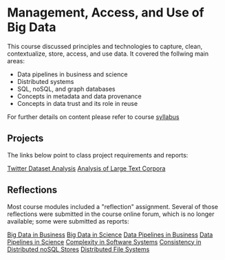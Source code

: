 # Management, Access, and Use of Big Data

This course discussed principles and technologies to capture, clean, contextualize, store, access, and use data. 
It covered the follwing main areas:

* Data pipelines in business and science   
* Distributed systems   
* SQL, noSQL, and graph databases   
* Concepts in metadata and data provenance    
* Concepts in data trust and its role in reuse    

For further details on content please refer to course [syllabus](https://github.com/csathler/Masters-Data-Science/blob/master/Management-Access-Use-of-Big-Data/Syllabus/SyllabusI590-Fall2015-v5.pdf)

## Projects

The links below point to class project requirements and reports:

[Twitter Dataset Analysis](https://github.com/csathler/Masters-Data-Science/tree/master/Management-Access-Use-of-Big-Data/Project%20A)
[Analysis of Large Text Corpora](https://github.com/csathler/Masters-Data-Science/tree/master/Management-Access-Use-of-Big-Data/Project%20B)

## Reflections

Most course modules included a "reflection" assignment.  Several of those reflections were submitted in the course online forum, which is no longer available; some were submitted as reports:

[Big Data in Business](https://github.com/csathler/Masters-Data-Science/blob/master/Management-Access-Use-of-Big-Data/Reflections/01%20Big%20Data%20in%20Business.pdf)
[Big Data in Science](https://github.com/csathler/Masters-Data-Science/blob/master/Management-Access-Use-of-Big-Data/Reflections/02%20Big%20Data%20in%20Science.pdf)
[Data Pipelines in Business](https://github.com/csathler/Masters-Data-Science/blob/master/Management-Access-Use-of-Big-Data/Reflections/03%20Data%20Pipelines%20in%20Business.pdf)
[Data Pipelines in Science](https://github.com/csathler/Masters-Data-Science/blob/master/Management-Access-Use-of-Big-Data/Reflections/04%20Data%20Pipelines%20in%20Science.pdf)
[Complexity in Software Systems](https://github.com/csathler/Masters-Data-Science/blob/master/Management-Access-Use-of-Big-Data/Reflections/05%20Complexity%20in%20Software%20Systems.pdf)
[Consistency in Distributed noSQL Stores](https://github.com/csathler/Masters-Data-Science/blob/master/Management-Access-Use-of-Big-Data/Reflections/06%20Consistency%20in%20Distributed%20noSQL%20Stores.pdf)
[Distributed File Systems](https://github.com/csathler/Masters-Data-Science/blob/master/Management-Access-Use-of-Big-Data/Reflections/07%20Distributed%20File%20Systems.pdf)


